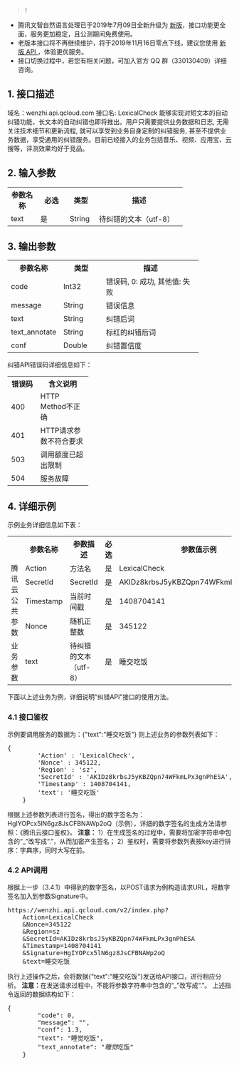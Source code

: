 >!
- 腾讯文智自然语言处理已于2019年7月09日全新升级为 [新版](https://cloud.tencent.com/document/product/271/3317)，接口功能更全面，服务更加稳定，且公测期间免费使用。
- 老版本接口将不再继续维护，将于2019年11月16日零点下线，建议您使用 [新版 API ](https://cloud.tencent.com/document/product/271/35484)，体验更优服务。
- 接口切换过程中，若您有相关问题，可加入官方 QQ 群（330130409）详细咨询。

## 1. 接口描述
  域名：wenzhi.api.qcloud.com
  接口名: LexicalCheck
  能够实现对短文本的自动纠错功能，长文本的自动纠错也即将推出。用户只需要提供业务数据和日志, 无需关注技术细节和更新流程, 就可以享受到业务自身定制的纠错服务, 甚至不提供业务数据，享受通用的纠错服务。目前已经接入的业务包括音乐、视频、应用宝、云搜等，评测效果均好于竞品。
## 2. 输入参数
<table class="t">
<tr>
<th width="50"> <b>参数名称</b>
</th><th width="50"> <b>必选</b>
</th><th width="50"> <b>类型</b>
</th><th width="180"> <b>描述</b>
</th></tr>
<tr>
<td> text </td><td> 是 </td><td> String </td><td> 待纠错的文本（utf-8）
</td></tr></table>

## 3. 输出参数
<table class="t">
<tr>
<th width="100"> <b>参数名称</b>
</th><th width="80"> <b>类型</b>
</th><th width="200"> <b>描述</b>
</th></tr>
<tr>
<td> code </td><td> Int32 </td><td> 错误码, 0: 成功, 其他值: 失败
</td></tr>
<tr>
<td> message </td><td> String </td><td> 错误信息
</td></tr>
<tr>
<td> text </td><td> String </td><td> 纠错后词
</td></tr>
<tr>
<td> text_annotate </td><td> String </td><td> 标红的纠错后词
</td></tr>
<tr>
<td> conf </td><td> Double </td><td> 纠错置信度
</td></tr></table>
纠错API错误码详细信息如下：<br />
</p>
<table class="t">
<tr>
<th width="50"> <b>错误码</b>
</th><th width="100"> <b>含义说明</b>
</th></tr>
<tr>
<td> 400 </td><td> HTTP Method不正确
</td></tr>
<tr>
<td> 401 </td><td> HTTP请求参数不符合要求
</td></tr>
<tr>
<td> 503 </td><td> 调用额度已超出限制
</td></tr>
<tr>
<td> 504 </td><td> 服务故障
</td></tr></table>

## 4. 详细示例
  示例业务详细信息如下表：
<table class="t">
<tr>
<th width="50"> <br />
</th><th width="50"> <b>参数名称</b>
</th><th width="50"> <b>参数描述</b>
</th><th width="50"> <b>必选</b>
</th><th width="150"> <b>参数值示例</b>
</th></tr>
<tr>
<td rowspan="4">腾讯云公共参数 </td><td> Action </td><td> 方法名 </td><td> 是 </td><td> LexicalCheck
</td></tr>
<tr>
<td> SecretId </td><td> SecretId </td><td> 是 </td><td> AKIDz8krbsJ5yKBZQpn74WFkmLPx3gnPhESA
</td></tr>
<tr>
<td> Timestamp </td><td> 当前时间戳 </td><td> 是 </td><td> 1408704141
</td></tr>
<tr>
<td> Nonce </td><td> 随机正整数 </td><td> 是 </td><td> 345122
</td></tr>
<tr>
<td> 业务参数 </td><td> text </td><td> 待纠错的文本（utf-8） </td><td> 是 </td><td> 睡交吃饭
</td></tr></table>


  下面以上述业务为例，详细说明“纠错API”接口的使用方法。
### 4.1 接口鉴权
  示例要调用服务的数据为：{"text":"睡交吃饭"}
  则上述业务的参数列表如下：
	
<div class="code">
 <pre>{
        'Action' : 'LexicalCheck',
        'Nonce' : 345122,
        'Region' : 'sz',
        'SecretId' : 'AKIDz8krbsJ5yKBZQpn74WFkmLPx3gnPhESA',
        'Timestamp' : 1408704141,
        'text': '睡交吃饭'
    }</pre>
</div>

  根据上述参数列表进行签名，得出的数字签名为：HgIYOPcx5lN6gz8JsCFBNAWp2oQ（示例），详细的数字签名的生成方法请参照：《腾讯云接口鉴权》。
  <b>注意：</b>
  1）在生成签名的过程中，需要将加密字符串中包含的“_”改写成“.”，从而加密产生签名；
  2）鉴权时，需要将参数列表按key进行排序：字典序，同时大写在前。
### 4.2 API调用
  根据上一步（3.4.1）中得到的数字签名，以POST请求为例构造请求URL，将数字签名加入到参数Signature中。
	
  <div class="code">
 <pre>https://wenzhi.api.qcloud.com/v2/index.php?
	Action=LexicalCheck
	&Nonce=345122
	&Region=sz
	&SecretId=AKIDz8krbsJ5yKBZQpn74WFkmLPx3gnPhESA
	&Timestamp=1408704141
	&Signature=HgIYOPcx5lN6gz8JsCFBNAWp2oQ
	&text=睡交吃饭</pre>
</div>

  执行上述操作之后，会将数据{"text":"睡交吃饭"}发送给API接口，进行相应分析。
  <b>注意：</b>在发送请求过程中，不能将参数字符串中包含的“_”改写成“.”。
  上述指令返回的数据结构如下：
	
<div class="code">
 <pre>{
        "code": 0,
        "message": "",
        "conf": 1.3,
        "text": "睡觉吃饭",
        "text_annotate": "<em>睡觉</em>吃饭"
    }</pre>
</div>
